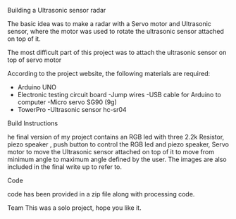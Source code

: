 ﻿Building a Ultrasonic sensor radar


The basic idea was to make a radar with a Servo motor and Ultrasonic sensor, where the motor was used to rotate the ultrasonic sensor attached on top of it. 


The most difficult part of this project was to attach the ultrasonic sensor on top of servo motor


According to the project website, the following materials are required: 
- Arduino UNO 
- Electronic testing circuit board 
-Jump wires 
-USB cable for Arduino to computer 
-Micro servo SG90 (9g) 
- TowerPro 
-Ultrasonic sensor hc-sr04


Build Instructions

he final version of my project contains an RGB led with three 2.2k Resistor, piezo speaker , push button to control the RGB led and piezo speaker, Servo motor to move the Ultrasonic sensor attached on top of it to move from minimum angle to maximum angle defined by the user. The images are also included in the final write up to refer to. 

Code 

code has been provided in a zip file along with processing code. 

Team
This was a solo project, hope you like it.
